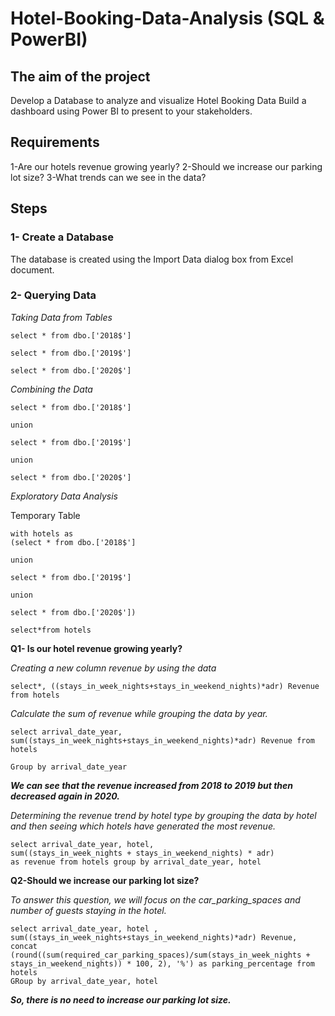 # Hotel-Booking-Data-Analysis (SQL & PowerBI)
## The aim of the project
Develop a Database to analyze and visualize Hotel Booking Data
Build a dashboard using Power BI to present to your stakeholders.

## Requirements
1-Are our hotels revenue growing yearly?
2-Should we increase our parking lot size?
3-What trends can we see in the data? 

## Steps
### 1- Create a Database
The database is created using the Import Data dialog box from Excel document.

### 2- Querying Data
*Taking Data from Tables*

```
select * from dbo.['2018$']

select * from dbo.['2019$']

select * from dbo.['2020$']
```

*Combining the Data*

```
select * from dbo.['2018$']

union

select * from dbo.['2019$']

union

select * from dbo.['2020$']
```

*Exploratory Data Analysis*

Temporary Table

```
with hotels as 
(select * from dbo.['2018$']

union

select * from dbo.['2019$']

union

select * from dbo.['2020$'])

select*from hotels

```

**Q1- Is our hotel revenue growing yearly?**

*Creating a new column revenue by using the data*

```
select*, ((stays_in_week_nights+stays_in_weekend_nights)*adr) Revenue from hotels
```

*Calculate the sum of revenue while grouping the data by year.*

```
select arrival_date_year, sum((stays_in_week_nights+stays_in_weekend_nights)*adr) Revenue from hotels

Group by arrival_date_year
```

***We can see that the revenue increased from 2018 to 2019 but then decreased again in 2020.***

*Determining the revenue trend by hotel type by grouping the data by hotel and then seeing which hotels have generated the most revenue.*
```
select arrival_date_year, hotel,
sum((stays_in_week_nights + stays_in_weekend_nights) * adr)
as revenue from hotels group by arrival_date_year, hotel
```

**Q2-Should we increase our parking lot size?**

*To answer this question, we will focus on the car_parking_spaces and number of guests staying in the hotel.* 

```
select arrival_date_year, hotel , sum((stays_in_week_nights+stays_in_weekend_nights)*adr) Revenue,
concat (round((sum(required_car_parking_spaces)/sum(stays_in_week_nights +
stays_in_weekend_nights)) * 100, 2), '%') as parking_percentage from hotels
GRoup by arrival_date_year, hotel
```
***So, there is no need to increase our parking lot size.***


